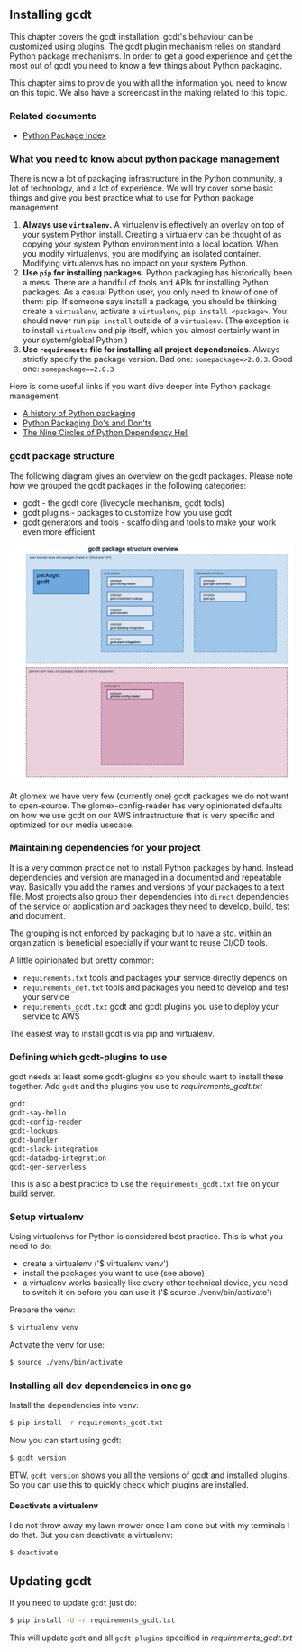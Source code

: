 ## Installing gcdt

This chapter covers the gcdt installation. gcdt's behaviour can be customized using plugins. The gcdt plugin mechanism relies on standard Python package mechanisms. In order to get a good experience and get the most out of gcdt you need to know a few things about Python packaging.

This chapter aims to provide you with all the information you need to know on this topic. We also have a screencast in the making related to this topic.

### Related documents

* [Python Package Index](https://pypi.python.org/pypi)

### What you need to know about python package management

There is now a lot of packaging infrastructure in the Python community, a lot of technology, and a lot of experience. We will try cover some basic things and give you best practice what to use for Python package management.
1. **Always use `virtualenv`.** A virtualenv is effectively an overlay on top of your system Python install. Creating a virtualenv can be thought of as copying your system Python environment into a local location. When you modify virtualenvs, you are modifying an isolated container. Modifying virtualenvs has no impact on your system Python.
2. **Use `pip` for installing packages.** Python packaging has historically been a mess. There are a handful of tools and APIs for installing Python packages. As a casual Python user, you only need to know of one of them: pip.
If someone says install a package, you should be thinking create a `virtualenv`, activate a `virtualenv`, `pip install <package>`. You should never run `pip install` outside of a `virtualenv`. (The exception is to install `virtualenv` and pip itself, which you almost certainly want in your system/global Python.)
3. **Use `requirements` file for installing all project dependencies**. Always strictly specify the package version. Bad one: `somepackage=>2.0.3`. Good one: `somepackage==2.0.3`

Here is some useful links if you want dive deeper into Python package management.
* [A history of Python packaging](https://blog.startifact.com/posts/older/a-history-of-python-packaging.html)
* [Python Packaging Do's and Don'ts](https://gregoryszorc.com/blog/2014/07/15/python-packaging-do%27s-and-don%27ts/)
* [The Nine Circles of Python Dependency Hell](https://tech.knewton.com/blog/2015/09/the-nine-circles-of-python-dependency-hell/)

### gcdt package structure

The following diagram gives an overview on the gcdt packages. Please note how we grouped the gcdt packages in the following categories:

* gcdt - the gcdt core (livecycle mechanism, gcdt tools)
* gcdt plugins - packages to customize how you use gcdt
* gcdt generators and tools - scaffolding and tools to make your work even more efficient

![gcdt package structure overview](_static/images/gcdt-package-structure.png "gcdt package structure overview")

At glomex we have very few (currently one) gcdt packages we do not want to open-source. The glomex-config-reader has very opinionated defaults on how we use gcdt on our AWS infrastructure that is very specific and optimized for our media usecase.

### Maintaining dependencies for your project

It is a very common practice not to install Python packages by hand. Instead dependencies and version are managed in a documented and repeatable way. Basically you add the names and versions of your packages to a text file. Most projects also group their dependencies into `direct` dependencies of the service or application and packages they need to develop, build, test and document.

The grouping is not enforced by packaging but to have a std. within an organization is beneficial especially if your want to reuse CI/CD tools.

A little opinionated but pretty common:

* `requirements.txt` tools and packages your service directly depends on
* `requirements_def.txt` tools and packages you need to develop and test your service
* `requirements_gcdt.txt` gcdt and gcdt plugins you use to deploy your service to AWS

The easiest way to install gcdt is via pip and virtualenv.

### Defining which gcdt-plugins to use

gcdt needs at least some gcdt-glugins so you should want to install these together. Add `gcdt` and the plugins you use to *requirements_gcdt.txt*

``` text
gcdt
gcdt-say-hello
gcdt-config-reader
gcdt-lookups
gcdt-bundler
gcdt-slack-integration
gcdt-datadog-integration
gcdt-gen-serverless
```

This is also a best practice to use the `requirements_gcdt.txt` file on your build server.

### Setup virtualenv

Using virtualenvs for Python is considered best practice. This is what you need to do:
* create a virtualenv ('$ virtualenv venv')
* install the packages you want to use (see above)
* a virtualenv works basically like every other technical device, you need to switch it on before you can use it ('$ source ./venv/bin/activate')

Prepare the venv:

``` bash
$ virtualenv venv
```

Activate the venv for use:

``` bash
$ source ./venv/bin/activate
```
### Installing all dev dependencies in one go

Install the dependencies into venv:

``` bash
$ pip install -r requirements_gcdt.txt
```

Now you can start using gcdt:

``` bash
$ gcdt version
```

BTW, `gcdt version` shows you all the versions of gcdt and installed plugins. So you can use this to quickly check which plugins are installed.

#### Deactivate a virtualenv

I do not throw away my lawn mower once I am done but with my terminals I do that. But you can deactivate a virtualenv:

``` bash
$ deactivate
```

## Updating gcdt
If you need to update `gcdt` just do:
```bash
$ pip install -U -r requirements_gcdt.txt
```
This will update `gcdt` and all `gcdt plugins` specified in *requirements_gcdt.txt*
